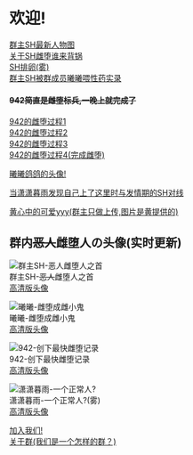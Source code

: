 # 欢迎!

[群主SH最新人物图](img/sh/qz.jpg)  
[关于SH雌堕谁来背锅](img/sh/1.jpg)  
[SH排卵(雾)](img/sh/shfq-1.jpg)  
[群主SH被群成员曦曦喂性药实录](img/sh/xxsh.jpg)  

#### ~~942简直是雌堕标兵,一晚上就完成了~~
[942的雌堕过程1](img/942/1.jpg)  
[942的雌堕过程2](img/942/2.jpg)  
[942的雌堕过程3](img/942/3.jpg)  
[942的雌堕过程4(完成雌堕)](img/942/4.jpg)  

[曦曦鸽鸽的头像!](https://tenapi.cn/qqimg/?qq=2038154919)  

[当潇潇暮雨发现自己上了这里时与发情期的SH对线](img/xxmy/1.jpg)  

[黄心中的可爱yyy(群主只做上传,图片是黄提供的)](img/huang/h.jpg)  

## 群内~~恶人~~雌堕人の头像(实时更新)
![群主SH-~~恶人~~雌堕人之首](https://tenapi.cn/qqimg/?qq=1769481479)  
群主SH-~~恶人~~雌堕人之首  
[高清版头像](https://tenapi.cn/qqimg/?qq=1769481479)  

![曦曦-雌堕成雌小鬼](https://tenapi.cn/qqimg/?qq=2038154919)  
曦曦-雌堕成雌小鬼  
[高清版头像](https://tenapi.cn/qqimg/?qq=2038154919)  

![942-创下最快雌堕记录](https://tenapi.cn/qqimg/?qq=270067474)  
942-创下最快雌堕记录  
[高清版头像](https://tenapi.cn/qqimg/?qq=270067474)  

![潇潇暮雨-一个正常人?](https://tenapi.cn/qqimg/?qq=2925747911)  
潇潇暮雨-一个正常人?(雾)  
[高清版头像](https://tenapi.cn/qqimg/?qq=2925747911)

[加入我们!](img/qun/qun.jpg)  
[关于群(我们是一个怎样的群？)](img/qun/aboutqun.jpg)
